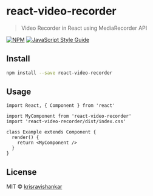 # react-video-recorder

> Video Recorder in React using MediaRecorder API

[![NPM](https://img.shields.io/npm/v/react-video-recorder.svg)](https://www.npmjs.com/package/react-video-recorder) [![JavaScript Style Guide](https://img.shields.io/badge/code_style-standard-brightgreen.svg)](https://standardjs.com)

## Install

```bash
npm install --save react-video-recorder
```

## Usage

```tsx
import React, { Component } from 'react'

import MyComponent from 'react-video-recorder'
import 'react-video-recorder/dist/index.css'

class Example extends Component {
  render() {
    return <MyComponent />
  }
}
```

## License

MIT © [krisravishankar](https://github.com/krisravishankar)
